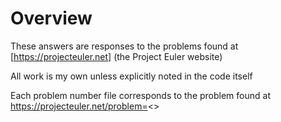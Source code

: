 # Overview

These answers are responses to the problems found at [https://projecteuler.net] (the Project Euler website)

All work is my own unless explicitly noted in the code itself

Each problem number file corresponds to the problem found at https://projecteuler.net/problem=<<problem-number>>